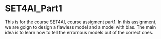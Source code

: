 # SET4AI_Part1
This is for the course SET4AI, course assigment part1. In this assignment, we are goign to design a flawless model and a model with bias. The main idea is to learn how to tell the errornous models out of the correct ones.
